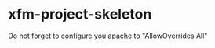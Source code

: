 xfm-project-skeleton
====================

Do not forget to configure you apache to "AllowOverrides All"
